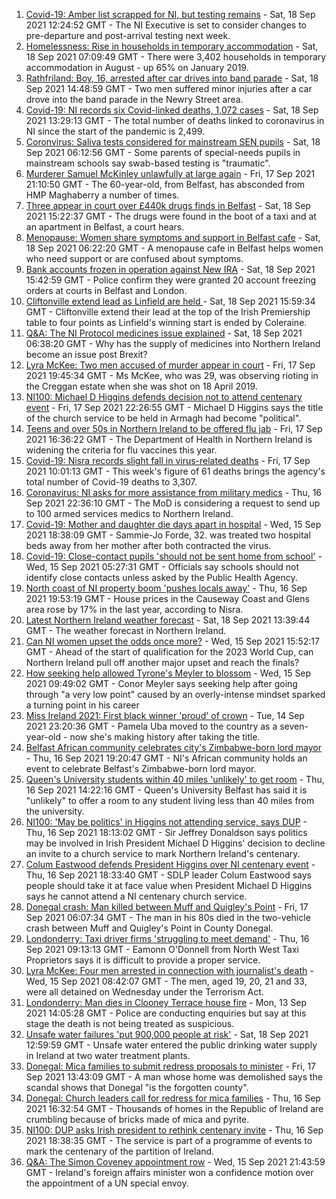 1. [Covid-19: Amber list scrapped for NI, but testing remains](https://www.bbc.co.uk/news/uk-northern-ireland-58609107?at_medium=RSS&at_campaign=KARANGA) - Sat, 18 Sep 2021 12:24:52 GMT - The NI Executive is set to consider changes to pre-departure and post-arrival testing next week.
2. [Homelessness: Rise in households in temporary accommodation](https://www.bbc.co.uk/news/uk-northern-ireland-58602977?at_medium=RSS&at_campaign=KARANGA) - Sat, 18 Sep 2021 07:09:49 GMT - There were 3,402 households in temporary accommodation in August - up 65% on January 2019.
3. [Rathfriland: Boy, 16, arrested after car drives into band parade](https://www.bbc.co.uk/news/uk-northern-ireland-58607794?at_medium=RSS&at_campaign=KARANGA) - Sat, 18 Sep 2021 14:48:59 GMT - Two men suffered minor injuries after a car drove into the band parade in the Newry Street area.
4. [Covid-19: NI records six Covid-linked deaths, 1,072 cases](https://www.bbc.co.uk/news/uk-northern-ireland-58610005?at_medium=RSS&at_campaign=KARANGA) - Sat, 18 Sep 2021 13:29:13 GMT - The total number of deaths linked to coronavirus in NI since the start of the pandemic is 2,499.
5. [Coronvirus: Saliva tests considered for mainstream SEN pupils](https://www.bbc.co.uk/news/uk-northern-ireland-58601609?at_medium=RSS&at_campaign=KARANGA) - Sat, 18 Sep 2021 06:12:56 GMT - Some parents of special-needs pupils in mainstream schools say swab-based testing is "traumatic".
6. [Murderer Samuel McKinley unlawfully at large again](https://www.bbc.co.uk/news/uk-northern-ireland-58602979?at_medium=RSS&at_campaign=KARANGA) - Fri, 17 Sep 2021 21:10:50 GMT - The 60-year-old, from Belfast, has absconded from HMP Maghaberry a number of times.
7. [Three appear in court over £440k drugs finds in Belfast](https://www.bbc.co.uk/news/uk-northern-ireland-58609112?at_medium=RSS&at_campaign=KARANGA) - Sat, 18 Sep 2021 15:22:37 GMT - The drugs were found in the boot of a taxi and at an apartment in Belfast, a court hears.
8. [Menopause: Women share symptoms and support in Belfast cafe](https://www.bbc.co.uk/news/uk-northern-ireland-58596628?at_medium=RSS&at_campaign=KARANGA) - Sat, 18 Sep 2021 06:22:20 GMT - A menopause cafe in Belfast helps women who need support or are confused about symptoms.
9. [Bank accounts frozen in operation against New IRA](https://www.bbc.co.uk/news/uk-northern-ireland-58609109?at_medium=RSS&at_campaign=KARANGA) - Sat, 18 Sep 2021 15:42:59 GMT - Police confirm they were granted 20 account freezing orders at courts in Belfast and London.
10. [Cliftonville extend lead as Linfield are held ](https://www.bbc.co.uk/sport/football/58605225?at_medium=RSS&at_campaign=KARANGA) - Sat, 18 Sep 2021 15:59:34 GMT - Cliftonville extend their lead at the top of the Irish Premiership table to four points as Linfield's winning start is ended by Coleraine.
11. [Q&A: The NI Protocol medicines issue explained](https://www.bbc.co.uk/news/uk-northern-ireland-58596631?at_medium=RSS&at_campaign=KARANGA) - Sat, 18 Sep 2021 06:38:20 GMT - Why has the supply of medicines into Northern Ireland become an issue post Brexit?
12. [Lyra McKee: Two men accused of murder appear in court](https://www.bbc.co.uk/news/uk-northern-ireland-foyle-west-58593564?at_medium=RSS&at_campaign=KARANGA) - Fri, 17 Sep 2021 19:45:34 GMT - Ms McKee, who was 29, was observing rioting in the Creggan estate when she was shot on 18 April 2019.
13. [NI100: Michael D Higgins defends decision not to attend centenary event](https://www.bbc.co.uk/news/uk-northern-ireland-58589593?at_medium=RSS&at_campaign=KARANGA) - Fri, 17 Sep 2021 22:26:55 GMT - Michael D Higgins says the title of the church service to be held in Armagh had become "political".
14. [Teens and over 50s in Northern Ireland to be offered flu jab](https://www.bbc.co.uk/news/uk-northern-ireland-58602611?at_medium=RSS&at_campaign=KARANGA) - Fri, 17 Sep 2021 16:36:22 GMT - The Department of Health in Northern Ireland is widening the criteria for flu vaccines this year.
15. [Covid-19: Nisra records slight fall in virus-related deaths](https://www.bbc.co.uk/news/uk-northern-ireland-58596552?at_medium=RSS&at_campaign=KARANGA) - Fri, 17 Sep 2021 10:01:13 GMT - This week's figure of 61 deaths brings the agency's total number of Covid-19 deaths to 3,307.
16. [Coronavirus: NI asks for more assistance from military medics](https://www.bbc.co.uk/news/uk-northern-ireland-58587860?at_medium=RSS&at_campaign=KARANGA) - Thu, 16 Sep 2021 22:36:10 GMT - The MoD is considering a request to send up to 100 armed services medics to Northern Ireland.
17. [Covid-19: Mother and daughter die days apart in hospital](https://www.bbc.co.uk/news/uk-northern-ireland-58575722?at_medium=RSS&at_campaign=KARANGA) - Wed, 15 Sep 2021 18:38:09 GMT - Sammie-Jo Forde, 32. was treated two hospital beds away from her mother after both contracted the virus.
18. [Covid-19: Close-contact pupils 'should not be sent home from school'](https://www.bbc.co.uk/news/uk-northern-ireland-58565658?at_medium=RSS&at_campaign=KARANGA) - Wed, 15 Sep 2021 05:27:31 GMT - Officials say schools should not identify close contacts unless asked by the Public Health Agency.
19. [North coast of NI property boom 'pushes locals away'](https://www.bbc.co.uk/news/uk-northern-ireland-58578034?at_medium=RSS&at_campaign=KARANGA) - Thu, 16 Sep 2021 19:53:19 GMT - House prices in the Causeway Coast and Glens area rose by 17% in the last year, according to Nisra.
20. [Latest Northern Ireland weather forecast](https://www.bbc.co.uk/news/uk-northern-ireland-26018439?at_medium=RSS&at_campaign=KARANGA) - Sat, 18 Sep 2021 13:39:44 GMT - The weather forecast in Northern Ireland.
21. [Can NI women upset the odds once more?](https://www.bbc.co.uk/sport/football/58544007?at_medium=RSS&at_campaign=KARANGA) - Wed, 15 Sep 2021 15:52:17 GMT - Ahead of the start of qualification for the 2023 World Cup, can Northern Ireland pull off another major upset and reach the finals?
22. [How seeking help allowed Tyrone's Meyler to blossom](https://www.bbc.co.uk/sport/gaelic-games/58569332?at_medium=RSS&at_campaign=KARANGA) - Wed, 15 Sep 2021 09:49:02 GMT - Conor Meyler says seeking help after going through "a very low point" caused by an overly-intense mindset sparked a turning point in his career
23. [Miss Ireland 2021: First black winner 'proud' of crown](https://www.bbc.co.uk/news/newsbeat-58558667?at_medium=RSS&at_campaign=KARANGA) - Tue, 14 Sep 2021 23:20:36 GMT - Pamela Uba moved to the country as a seven-year-old - now she's making history after taking the title.
24. [Belfast African community celebrates city's Zimbabwe-born lord mayor](https://www.bbc.co.uk/news/uk-northern-ireland-58586546?at_medium=RSS&at_campaign=KARANGA) - Thu, 16 Sep 2021 19:20:47 GMT - NI's African community holds an event to celebrate Belfast's Zimbabwe-born lord mayor.
25. [Queen's University students within 40 miles 'unlikely' to get room](https://www.bbc.co.uk/news/uk-northern-ireland-58588388?at_medium=RSS&at_campaign=KARANGA) - Thu, 16 Sep 2021 14:22:16 GMT - Queen's University Belfast has said it is "unlikely" to offer a room to any student living less than 40 miles from the university.
26. [NI100: 'May be politics' in Higgins not attending service, says DUP](https://www.bbc.co.uk/news/uk-northern-ireland-58588391?at_medium=RSS&at_campaign=KARANGA) - Thu, 16 Sep 2021 18:13:02 GMT - Sir Jeffrey Donaldson says politics may be involved in Irish President Michael D Higgins' decision to decline an invite to a church service to mark Northern Ireland's centenary.
27. [Colum Eastwood defends President Higgins over NI centenary event](https://www.bbc.co.uk/news/uk-northern-ireland-58588393?at_medium=RSS&at_campaign=KARANGA) - Thu, 16 Sep 2021 18:33:40 GMT - SDLP leader Colum Eastwood says people should take it at face value when President Michael D Higgins says he cannot attend a NI centenary church service.
28. [Donegal crash: Man killed between Muff and Quigley's Point](https://www.bbc.co.uk/news/world-europe-58593563?at_medium=RSS&at_campaign=KARANGA) - Fri, 17 Sep 2021 06:07:34 GMT - The man in his 80s died in the two-vehicle crash between Muff and Quigley's Point in County Donegal.
29. [Londonderry: Taxi driver firms 'struggling to meet demand'](https://www.bbc.co.uk/news/uk-northern-ireland-foyle-west-58581113?at_medium=RSS&at_campaign=KARANGA) - Thu, 16 Sep 2021 09:13:13 GMT - Eamonn O'Donnell from North West Taxi Proprietors says it is difficult to provide a proper service.
30. [Lyra McKee: Four men arrested in connection with journalist's death](https://www.bbc.co.uk/news/uk-northern-ireland-56907220?at_medium=RSS&at_campaign=KARANGA) - Wed, 15 Sep 2021 08:42:07 GMT - The men, aged 19, 20, 21 and 33, were all detained on Wednesday under the Terrorism Act.
31. [Londonderry: Man dies in Clooney Terrace house fire](https://www.bbc.co.uk/news/uk-northern-ireland-foyle-west-58543068?at_medium=RSS&at_campaign=KARANGA) - Mon, 13 Sep 2021 14:05:28 GMT - Police are conducting enquiries but say at this stage the death is not being treated as suspicious.
32. [Unsafe water failures 'put 900,000 people at risk'](https://www.bbc.co.uk/news/world-europe-58607793?at_medium=RSS&at_campaign=KARANGA) - Sat, 18 Sep 2021 12:59:59 GMT - Unsafe water entered the public drinking water supply in Ireland at two water treatment plants.
33. [Donegal: Mica families to submit redress proposals to minister](https://www.bbc.co.uk/news/world-europe-58591286?at_medium=RSS&at_campaign=KARANGA) - Fri, 17 Sep 2021 13:43:09 GMT - A man whose home was demolished says the scandal shows that Donegal "is the forgotten county".
34. [Donegal: Church leaders call for redress for mica families](https://www.bbc.co.uk/news/world-europe-58589591?at_medium=RSS&at_campaign=KARANGA) - Thu, 16 Sep 2021 16:32:54 GMT - Thousands of homes in the Republic of Ireland are crumbling because of bricks made of mica and pyrite.
35. [NI100: DUP asks Irish president to rethink centenary invite](https://www.bbc.co.uk/news/uk-northern-ireland-58579399?at_medium=RSS&at_campaign=KARANGA) - Thu, 16 Sep 2021 18:38:35 GMT - The service is part of a programme of events to mark the centenary of the partition of Ireland.
36. [Q&A: The Simon Coveney appointment row](https://www.bbc.co.uk/news/world-europe-58548728?at_medium=RSS&at_campaign=KARANGA) - Wed, 15 Sep 2021 21:43:59 GMT - Ireland's foreign affairs minister won a confidence motion over the appointment of a UN special envoy.
